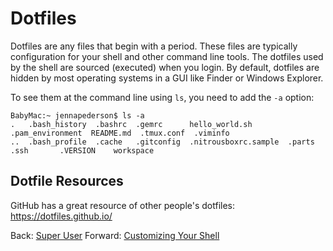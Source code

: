# Dotfiles

Dotfiles are any files that begin with a period. These files are typically configuration for your shell and other command line tools. The dotfiles used by the shell are sourced (executed) when you login. By default, dotfiles are hidden by most operating systems in a GUI like Finder or Windows Explorer.

To see them at the command line using `ls`, you need to add the `-a` option:
```
BabyMac:~ jennapederson$ ls -a
.   .bash_history  .bashrc  .gemrc      hello_world.sh        .pam_environment  README.md  .tmux.conf  .viminfo
..  .bash_profile  .cache   .gitconfig  .nitrousboxrc.sample  .parts            .ssh       .VERSION    workspace
```

## Dotfile Resources

GitHub has a great resource of other people's dotfiles: https://dotfiles.github.io/

Back: [Super User](13_super_user.md)
Forward: [Customizing Your Shell](15_shell_customization.md)
